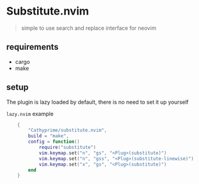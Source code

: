 # Substitute.nvim
> simple to use search and replace interface for neovim

## requirements
- cargo
- make

## setup

The plugin is lazy loaded by default, there is no need to set it up yourself

`lazy.nvim` example
```lua
    {
        "Cathyprime/substitute.nvim",
        build = "make",
        config = function()
            require("substitute")
            vim.keymap.set("n", "gs", "<Plug>(substitute)")
            vim.keymap.set("n", "gss", "<Plug>(substitute-linewise)")
            vim.keymap.set("x", "gs", "<Plug>(substitute)")
        end
    }
```
